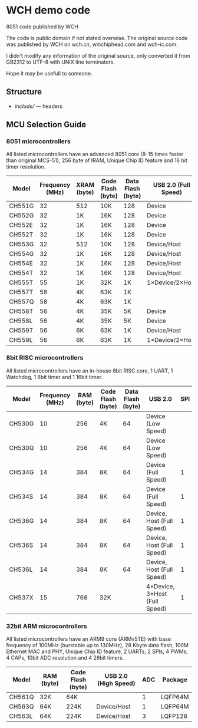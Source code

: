 # WCH demo code
8051 code published by WCH

The code is public domain if not stated overwise. The original source code was published by WCH on wch.cn, winchiphead.com and wch-ic.com.

I didn't modify any information of the original source, only converted it from GB2312 to UTF-8 with UNIX line terminators.

Hope it may be usefull to someone.

## Structure

- *include/* — headers

## MCU Selection Guide

### 8051 microcontrollers

All listed microcontrollers have an advanced 8051 core (8-15 times faster than original MCS-51), 256 byte of IRAM, Unique Chip ID feature and 16 bit timer resolution.

| Model | Frequency (MHz) | XRAM (byte) | Code Flash (byte) | Data Flash (byte) | USB 2.0 (Full Speed) | Type-C | Touch Key | UART | SPI | ADC | PWM | Timer | CAP | Package |
| --- | --- | --- | --- | --- | --- | --- | --- | --- | --- | --- | --- | --- | --- | --- |
| CH551G | 32 | 512 | 10K | 128 | Device |  | 5/10 | 1 | 1 |  | 2 | 3 | 2 | SOP16 |
| CH552G | 32 | 1K | 16K | 128 | Device | + | 5/10 | 2 | 1 | 4×8bit | 2 | 3 | 2 | SOP16 |
| CH552E | 32 | 1K | 16K | 128 | Device | + | 5/10 | 1 | 1 | 2×8bit | 1 | 3 | 1 | MSOP10 |
| CH552T | 32 | 1K | 16K | 128 | Device | + | 6/15 | 2 | 1 | 4×8bit | 2 | 3 | 2 | TSSOP20 |
| CH553G | 32 | 512 | 10K | 128 | Device/Host | + | 5/10 | 1 | 1 | 4×8bit | 2 | 3 | 2 | SOP16 |
| CH554G | 32 | 1K | 16K | 128 | Device/Host | + | 5/10 | 2 | 1 | 4×8bit | 2 | 3 | 2 | SOP16 |
| CH554E | 32 | 1K | 16K | 128 | Device/Host | + | 5/10 | 1 | 1 | 2×8bit | 1 | 3 | 1 | MSOP10 |
| CH554T | 32 | 1K | 16K | 128 | Device/Host | + | 6/15 | 2 | 1 | 4×8bit | 2 | 3 | 2 | TSSOP20 |
| CH555T | 55 | 1K | 32K | 1K | 1×Device/2×Host |  |  | 2/RS485 | 1 | 5×11bit | 1 | 4 | 2 | TSSOP20 |
| CH557T | 58 | 4K | 63K | 1K |  |  |  | 2 | 1 | 5×11bit | 3 | 4 | 2 | SSOP20 |
| CH557Q | 58 | 4K | 63K | 1K |  |  |  | 2/RS485 | 1 | 8×11bit | 3 | 4 | 3 | LQFP44 |
| CH558T | 56 | 4K | 35K | 5K | Device |  |  | 2 | 1 | 5×11bit | 1 | 4 | 2 | SSOP20 |
| CH558L | 56 | 4K | 35K | 5K | Device |  |  | 2/RS485 | 1 | 8×11bit | 1 | 4 | 3 | LQFP48
| CH559T | 56 | 6K | 63K | 1K | Device/Host |  |  | 2 | 1 | 5×11bit | 2 | 4 | 2 | SSOP20 |
| CH559L | 56 | 6K | 63K | 1K | 1×Device/2×Host |  |  | 2/RS485 | 2 | 8×11bit | 3 | 4 | 3 | LQFP48 |

### 8bit RISC microcontrollers

All listed microcontrollers have an in-house 8bit RISC core, 1 UART, 1 Watchdog, 1 8bit timer and 1 16bit timer.

| Model | Frequency (MHz) | RAM (byte) | Code Flash (byte) | Data Flash (byte) | USB 2.0 | SPI | I/Os | Package |
| --- | --- | --- | --- | --- | --- | --- | --- | --- |
| CH530G | 10 | 256 | 4K | 64 | Device (Low Speed) |  | 11/39 | SOP16 |
| CH530Q | 10 | 256 | 4K | 64 | Device (Low Speed) |  | 11/39 | LQFP44 |
| CH534G | 14 | 384 | 8K | 64 | Device (Full Speed) | 1 | 11/23 | SOP16 |
| CH534S | 14 | 384 | 8K | 64 | Device (Full Speed) | 1 | 11/23 | SOP28 |
| CH536G | 14 | 384 | 8K | 64 | Device, Host (Full Speed) | 1 | 11/23/41 | SOP16 |
| CH536S | 14 | 384 | 8K | 64 | Device, Host (Full Speed) | 1 | 11/23/41 | SOP28 |
| CH536L | 14 | 384 | 8K | 64 | Device, Host (Full Speed) | 1 | 11/23/41 | LQFP48 |
| CH537X | 15 | 768 | 32K |  | 4×Device, 3×Host (Full Speed) | 1 | 37 | LQFP48 |

### 32bit ARM microcontrollers

All listed microcontrollers have an ARM9 core (ARMv5TE) with base frequency of 100MHz (burstable up to 130MHz), 28 Kbyte data flash, 100M Ethernet MAC and PHY, Unique Chip ID feature, 2 UARTs, 2 SPIs, 4 PWMs, 4 CAPs, 10bit ADC resolution and 4 28bit timers.

| Model | RAM (byte) | Code Flash (byte) | USB 2.0 (High Speed) | ADC | Package |
| --- | --- | --- | --- | --- | --- |
| CH561Q | 32K | 64K |  | 1 | LQFP64M |
| CH563Q | 64K | 224K | Device/Host | 1 | LQFP64M |
| CH563L | 64K | 224K | Device/Host | 3 | LQFP128 |
